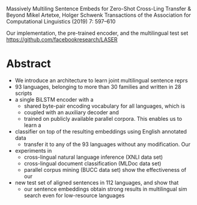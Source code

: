 Massively Multiling Sentence Embeds for Zero-Shot Cross-Ling Transfer & Beyond
Mikel Artetxe, Holger Schwenk
Transactions of the Association for Computational Linguistics (2019) 7: 597–610

Our implementation, the pre-trained encoder, and the multilingual test set
https://github.com/facebookresearch/LASER

# Abstract

* We introduce an architecture to learn joint multilingual sentence reprs
* 93 languages, belonging to more than 30 families and written in 28 scripts
* a single BiLSTM encoder with a
  * shared byte-pair encoding vocabulary for all languages, which is
  * coupled with an auxiliary decoder and
  * trained on publicly available parallel corpora.  This enables us to learn a
* classifier on top of the resulting embeddings using English annotated data
  * transfer it to any of the 93 languages without any modification.  Our
* experiments in
  * cross-lingual natural language inference (XNLI data set)
  * cross-lingual document classification (MLDoc data set)
  * parallel corpus mining (BUCC data set) show the effectiveness of our
* new test set of aligned sentences in 112 languages, and show that
  * our sentence embeddings obtain strong results in multilingual sim search
    even for low-resource languages

